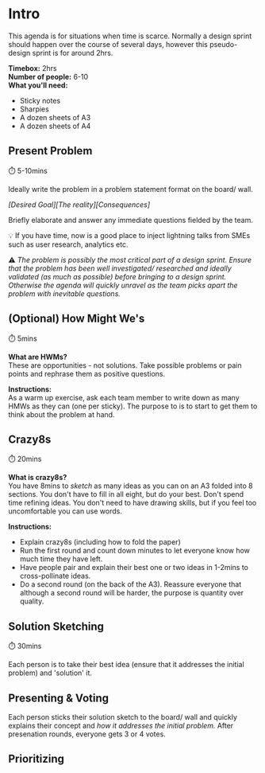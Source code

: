 # Intro
This agenda is for situations when time is scarce. Normally a design sprint should happen over the course of several days, however this pseudo-design sprint is for around 2hrs.

**Timebox:** 2hrs\
**Number of people:** 6-10\
**What you'll need:**
- Sticky notes
- Sharpies
- A dozen sheets of A3
- A dozen sheets of A4

## Present Problem

⏱️ 5-10mins

Ideally write the problem in a problem statement format on the board/ wall.

_[Desired Goal][The reality][Consequences]_

Briefly elaborate and answer any immediate questions fielded by the team.

:bulb: If you have time, now is a good place to inject lightning talks from SMEs such as user research, analytics etc.

:warning: _The problem is possibly the most critical part of a design sprint. Ensure that the problem has been well investigated/ researched and ideally validated (as much as possible) before bringing to a design sprint. Otherwise the agenda will quickly unravel as the team picks apart the problem with inevitable questions._

## (Optional) How Might We's

⏱️ 5mins

**What are HWMs?**\
These are opportunities - not solutions. Take possible problems or pain points and rephrase them as positive questions.

**Instructions:**\
As a warm up exercise, ask each team member to write down as many HMWs as they can (one per sticky). The purpose to is to start to get them to think about the problem at hand.

## Crazy8s
⏱️ 20mins

**What is crazy8s?**\
You have 8mins to _sketch_ as many ideas as you can on an A3 folded into 8 sections. You don't have to fill in all eight, but do your best. Don't spend time refining ideas. You don't need to have drawing skills, but if you feel too uncomfortable you can use words.

**Instructions:**
- Explain crazy8s (including how to fold the paper)
- Run the first round and count down minutes to let everyone know how much time they have left.
- Have people pair and explain their best one or two ideas in 1-2mins to cross-pollinate ideas.
- Do a second round (on the back of the A3). Reassure everyone that although a second round will be harder, the purpose is quantity over quality.

## Solution Sketching

⏱️ 30mins

Each person is to take their best idea (ensure that it addresses the initial problem) and 'solution' it.

## Presenting & Voting
Each person sticks their solution sketch to the board/ wall and quickly explains their concept and _*how it addresses the initial problem.*_
After presenation rounds, everyone gets 3 or 4 votes.

## Prioritizing
